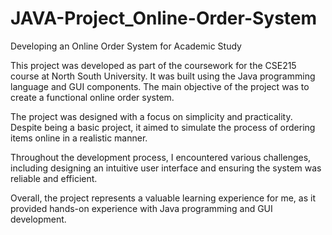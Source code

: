 # JAVA-Project_Online-Order-System
Developing an Online Order System for Academic Study

This project was developed as part of the coursework for the CSE215 course at North South University. It was built using the Java programming language and GUI components. The main objective of the project was to create a functional online order system.

The project was designed with a focus on simplicity and practicality. Despite being a basic project, it aimed to simulate the process of ordering items online in a realistic manner.

Throughout the development process, I encountered various challenges, including designing an intuitive user interface and ensuring the system was reliable and efficient.

Overall, the project represents a valuable learning experience for me, as it provided hands-on experience with Java programming and GUI development.
